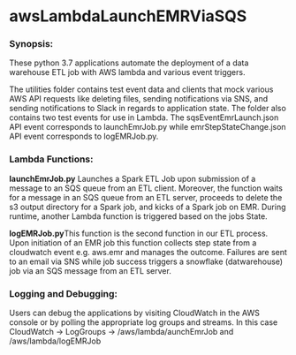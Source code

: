 # awsLambdaLaunchEMRViaSQS

<h3>Synopsis:</h3>

<p>These python 3.7 applications automate the deployment of a data warehouse ETL job with  AWS lambda and various event triggers.</p>

<p>The utilities folder contains test event data and clients that mock various AWS API requests like deleting files, sending notifications via SNS, and sending notifications to Slack in regards to application state.
The folder also contains two test events for use in Lambda. The sqsEventEmrLaunch.json API event corresponds to launchEmrJob.py while emrStepStateChange.json API event corresponds to logEMRJob.py.</p>

<h3>Lambda Functions:</h3>
<p>
<b>launchEmrJob.py</b> Launches a Spark ETL Job upon submission of a message to an SQS queue from an ETL client. Moreover, the function waits for a message in an SQS queue from an ETL server, proceeds to delete the s3 output directory for a Spark job, and kicks of a Spark job on EMR. During runtime, another Lambda function is triggered based on the jobs State.
</p>

<p>
<b>logEMRJob.py</b>This function is the second function in our ETL process. Upon initiation of an EMR
job this function collects step state from a cloudwatch event e.g. aws.emr and manages the outcome.
Failures are sent to an email via SNS while job success triggers a snowflake (datwarehouse) job via an SQS message from an ETL server.
</p>

<h3>Logging and Debugging:</h3>
<p>
Users can debug the applications by visiting CloudWatch in the AWS console or by polling the appropriate log groups and streams. In this case CloudWatch -> LogGroups -> /aws/lambda/aunchEmrJob and /aws/lambda/logEMRJob
</p>

